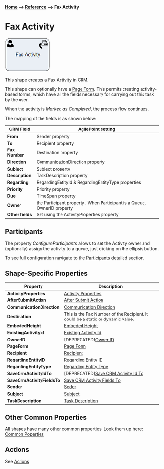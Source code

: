 __[Home](/) --> [Reference](/ref) --> Fax Activity__

# Fax Activity

![Fax Activity](media/FaxActivity.png)

This shape creates a Fax Activity in CRM.

This shape can optionally have a [Page Form](PageForm.md). This permits
creating activity-based forms, which have all the fields necessary for carrying
out this task by the user.

When the activity is *Marked as Completed*, the process flow continues.

The mapping of the fields is as shown below:

| CRM Field    | AgilePoint setting                                                       |
|--------------|--------------------------------------------------------------------------|
| **From**         | Sender property                                                          |
| **To**           | Recipient property                                                       |
| **Fax Number**  | Destination property                                                     |
| **Direction**    | CommunicationDirection property                                          |
| **Subject**      | Subject property                                                         |
| **Description**  | TaskDescription property                                                 |
| **Regarding**    | RegardingEntityId & RegardingEntityType properties                       |
| **Priority**     | Priority property                                                        |
| **Due**          | TimeSpan property                                                        |
| **Owner**        | the Participant property . When Participant is a Queue, OwnerID property |
| **Other fields** | Set using the ActivityProperties property                                |

## Participants
The property *ConfigureParticipants* allows to set the Activity owner and (optionally) assign the activity to a queue, just clicking on the ellipsis button.

To see full configuration navigate to the [Participants](./common/Participants.md) detailed section.

## Shape-Specific Properties

| Property | Description |
| -------- | ----------- |
| **ActivityProperties**      |[Activity Properties](common/ActivityProperties.md)|
| **AfterSubmitAction**       |[After Submit Action](common/AfterSubmitAction.md)|
| **CommunicationDirection**  |[Communication Direction](common/CommunicationDirection.md) |
| **Destination**             |This is the Fax Number of the Recipient. It could be a static or dynamic value.|
| **EmbededHeight**           |[Embeded Height](common/EmbededHeight.md)|
| **ExistingActivityId**      | [Existing Activity Id](common/ExistingActivityId.md)       |
| **OwnerID**                 |[DEPRECATED][Owner ID](common/OwnerID.md)|
| **PageForm**                |[Page Form](common/PageForm.md)|
| **Recipient**               |[Recipient](common/Recipient.md)|
| **RegardingEntityID**       |[Regarding Entity ID](common/RegardingEntityID.md)|
| **RegardingEntityType**     |[Regarding Entity Type](common/RegardingEntityType.md)|
| **SaveCrmActivityIdTo**     |[DEPRECATED][Save CRM Activity Id To](common/SaveCrmActivityIdTo.md)|
| **SaveCrmActivityFieldsTo** | [Save CRM Activity Fields To](common/SaveCrmActivityFieldsTo.md)     |
| **Sender**                  |[Seder](common/Sender.md)|
| **Subject**                 |[Subject](common/Subject.md)|
| **TaskDescription**         |[Task Description](common/TaskDescription.md)|

## Other Common Properties
All shapes have many other common properties. Look them up here: [Common Poperties](common/README.md)

## Actions
See [Actions](common/Actions.md)